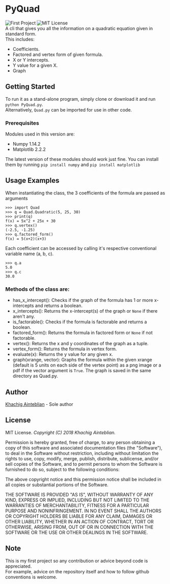 # PyQuad
![First Project](https://img.shields.io/badge/First-Project-brightgreen.svg) ![MIT License](https://badges.frapsoft.com/os/mit/mit.png?v=103)  
A cli that gives you all the information on a quadratic equation given in standard form.  
This includes:
- Coefficients.
- Factored and vertex form of given formula.
- X or Y intercepts.
- Y value for a given X.
- Graph
## Getting Started
To run it as a stand-alone program, simply clone or download it and run `python PyQuad.py`.  
Alternatively, `Quad.py` can be imported for use in other code.
### Prerequisites
Modules used in this version are:
- Numpy 1.14.2
- Matplotlib 2.2.2  
  
The latest version of these modules should work just fine.
You can install them by running `pip install numpy` and `pip install matplotlib`
## Usage Examples
When instantiating the class, the 3 coefficients of the formula are passed as arguments
```
>>> import Quad
>>> q = Quad.Quadratic(5, 25, 30)
>>> print(q)
f(x) = 5x^2 + 25x + 30
>>> q.vertex()
(-2.5, -1.25)
>>> q.factored_form()
f(x) = 5(x+2)(x+3)
```
Each coefficient can be accessed by calling it's respective conventional variable name (a, b, c).
```
>>> q.a
5.0
>>> q.c
30.0
```
### Methods of the class are:
- has_x_intercept(): Checks if the graph of the formula has 1 or more x-intercepts and returns a boolean.
- x_intercepts(): Returns the x-intercept(s) of the graph or `None` if there aren't any.
- is_factorable(): Checks if the formula is factorable and returns a boolean.
- factored_form(): Returns the formula in factored form or `None` if not factorable.
- vertex(): Returns the x and y coordinates of the graph as a tuple.
- vertex_form(): Returns the formula in vertex form.
- evaluate(x): Returns the y value for any given x.
- graph(xrange, vector): Graphs the formula within the given xrange (default is 5 units on each side of the vertex point) as a png image or a pdf if the vector argument is `True`. The graph is saved in the same directory as Quad.py.
## Author
[Khachig Ainteblian](https://github.com/CodeMaker33) - Sole author
## License
MIT License. *Copyright (C) 2018 Khachig Ainteblian.*

Permission is hereby granted, free of charge, to any person obtaining a copy
of this software and associated documentation files (the "Software"), to deal
in the Software without restriction, including without limitation the rights
to use, copy, modify, merge, publish, distribute, sublicense, and/or sell
copies of the Software, and to permit persons to whom the Software is
furnished to do so, subject to the following conditions:  

The above copyright notice and this permission notice shall be included in
all copies or substantial portions of the Software.  

THE SOFTWARE IS PROVIDED "AS IS", WITHOUT WARRANTY OF ANY KIND, EXPRESS OR
IMPLIED, INCLUDING BUT NOT LIMITED TO THE WARRANTIES OF MERCHANTABILITY,
FITNESS FOR A PARTICULAR PURPOSE AND NONINFRINGEMENT.  IN NO EVENT SHALL THE
AUTHORS OR COPYRIGHT HOLDERS BE LIABLE FOR ANY CLAIM, DAMAGES OR OTHER
LIABILITY, WHETHER IN AN ACTION OF CONTRACT, TORT OR OTHERWISE, ARISING FROM,
OUT OF OR IN CONNECTION WITH THE SOFTWARE OR THE USE OR OTHER DEALINGS IN
THE SOFTWARE.

## Note
This is my first project so any contribution or advice beyond code is appreciated.  
For example, advice on the repository itself and how to follow github conventions is welcome.
